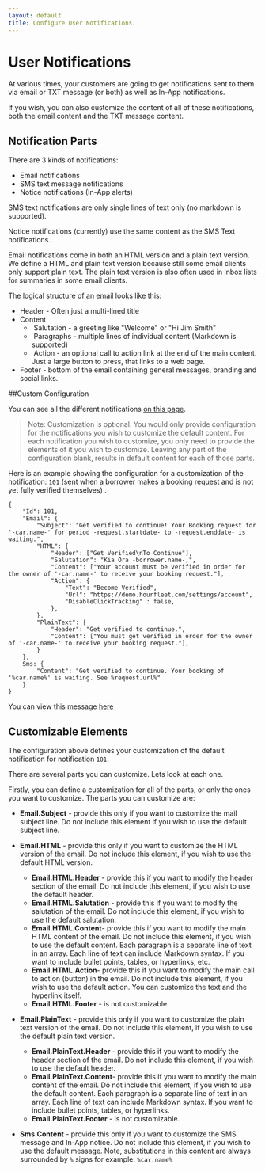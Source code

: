 ```yaml
---
layout: default
title: Configure User Notifications.
---
```

# User Notifications

At various times, your customers are going to get notifications sent to them via email or TXT message (or both) as well as In-App notifications. 

If you wish, you can also customize the content of all of these notifications, both the email content and the TXT message content. 

## Notification Parts

There are 3 kinds of notifications:

- Email notifications
- SMS text message notifications
- Notice notifications (In-App alerts)

SMS text notifications are only single lines of text only (no markdown is supported).

Notice notifications (currently) use the same content as the SMS Text notifications.

Email notifications come in both an HTML version and a plain text version. We define a HTML and plain text version because still some email clients only support plain text. The plain text version is also often used in inbox lists for summaries in some email clients. 

The logical structure of an email looks like this:

- Header - Often just a multi-lined title
- Content
  - ​	Salutation - a greeting like "Welcome" or "Hi Jim Smith"
  - ​	Paragraphs - multiple lines of individual content (Markdown is supported)
  - ​	Action - an optional call to action link at the end of the main content. Just a large button to press, that links to a web page.
- Footer - bottom of the email containing general messages, branding and social links.

##Custom Configuration

You can see all the different notifications [on this page](notifications.html).

> Note: Customization is optional. You would only provide configuration for the notifications you wish to customize the default content. For each notification you wish to customize, you only need to provide the elements of it you wish to customize. Leaving any part of the configuration blank, results in default content for each of those parts.

Here is an example showing the configuration for a customization of the notification: `101` (sent when a borrower makes a booking request and is not yet fully verified themselves) . 

~~~
{
    "Id": 101,
    "Email": {
        "Subject": "Get verified to continue! Your Booking request for '-car.name-' for period -request.startdate- to -request.enddate- is waiting.",
        "HTML": {
            "Header": ["Get Verified\nTo Continue"],
            "Salutation": "Kia Ora -borrower.name-,",
            "Content": ["Your account must be verified in order for the owner of '-car.name-' to receive your booking request."],
            "Action": {
                "Text": "Become Verified",
                "Url": "https://demo.hourfleet.com/settings/account",
                "DisableClickTracking" : false,
            },
        },
        "PlainText": {
            "Header": "Get verified to continue.",
            "Content": ["You must get verified in order for the owner of '-car.name-' to receive your booking request."],
        }
    },
    Sms: {
        "Content": "Get verified to continue. Your booking of '%car.name%' is waiting. See %request.url%"
    }
}
~~~

You can view this message [here](http://docs.hourfleet.com/notifications.html#draft-request-borrower)

## Customizable Elements

The configuration above defines your customization of the default notification for notification `101`.

There are several parts you can customize. Lets look at each one.

Firstly, you can define a customization for all of the parts, or only the ones you want to customize. The parts you can customize are:

- **Email.Subject** - provide this only if you want to customize the mail subject line. Do not include this element if you wish to use the default subject line.
- **Email.HTML** -  provide this only if you want to customize the HTML version of the email. Do not include this element, if you wish to use the default HTML version.
  - **Email.HTML.Header** - provide this if you want to modify the header section of the email. Do not include this element, if you wish to use the default header.
  - **Email.HTML.Salutation** - provide this if you want to modify the salutation of the email. Do not include this element, if you wish to use the default salutation.
  - **Email.HTML.Content**- provide this if you want to modify the main HTML content of the email. Do not include this element, if you wish to use the default content. Each paragraph is a separate line of text in an array. Each line of text can include Markdown syntax. If you want to include bullet points, tables, or hyperlinks, etc.
  - **Email.HTML.Action**- provide this if you want to modify the main call to action (button) in the email. Do not include this element, if you wish to use the default action. You can customize the text and the hyperlink itself.
  - **Email.HTML.Footer** - is not customizable.
- **Email.PlainText** - provide this only if you want to customize the plain text version of the email. Do not include this element, if you wish to use the default plain text version.
  - **Email.PlainText.Header** - provide this if you want to modify the header section of the email. Do not include this element, if you wish to use the default header.
  - **Email.PlainText.Content**- provide this if you want to modify the main content of the email. Do not include this element, if you wish to use the default content. Each paragraph is a separate line of text in an array. Each line of text can include Markdown syntax. If you want to include bullet points, tables, or hyperlinks.
  - **Email.PlainText.Footer** - is not customizable.

- **Sms.Content** - provide this only if you want to customize the SMS message and In-App notice. Do not include this element, if you wish to use the default message. Note, substitutions in this content are always surrounded by `%` signs for example: `%car.name%`
